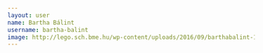 ```yaml
---
layout: user
name: Bartha Bálint
username: bartha-balint
image: http://lego.sch.bme.hu/wp-content/uploads/2016/09/barthabalint-150x150.jpg
---
```

